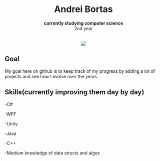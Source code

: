 
<h1 align="center">Andrei Bortas</h1>
<p align="center"><strong>currently studying computer science</strong>
<br>2nd year</p>
<br/>
<div align="center"><img src="https://media.giphy.com/media/3oFzmkkwfOGlzZ0gxi/giphy.gif"></img></div>


<h2>Goal</h2>

My goal here on github is to keep track of my progress by adding a lot of projects and see how I evolve over the years.

<h2>Skills(currently improving them day by day)</h2>

-C#

-WPF

-Unity

-Java

-C++

-Medium knowledge of data structs and algos

